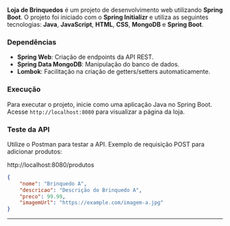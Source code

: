 
**Loja de Brinquedos** é um projeto de desenvolvimento web utilizando **Spring Boot**. O projeto foi iniciado com o **Spring Initializr** e utiliza as seguintes tecnologias: **Java**, **JavaScript**, **HTML**, **CSS**, **MongoDB** e **Spring Boot**.

### Dependências
- **Spring Web**: Criação de endpoints da API REST.
- **Spring Data MongoDB**: Manipulação do banco de dados.
- **Lombok**: Facilitação na criação de getters/setters automaticamente.

### Execução
Para executar o projeto, inicie como uma aplicação Java no Spring Boot. Acesse `http://localhost:8080` para visualizar a página da loja.

### Teste da API
Utilize o Postman para testar a API. Exemplo de requisição POST para adicionar produtos:

http://localhost:8080/produtos
```json
{
    "nome": "Brinquedo A",
    "descricao": "Descrição do Brinquedo A",
    "preco": 99.99,
    "imagemUrl": "https://example.com/imagem-a.jpg"
}
```

---

